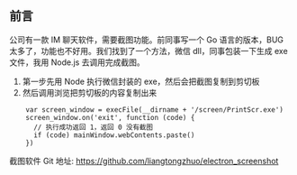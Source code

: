 ## 前言
公司有一款 IM 聊天软件，需要截图功能。前同事写一个 Go 语言的版本，BUG 太多了，功能也不好用。我们找到了一个方法，微信 dll，同事包装一下生成 exe 文件，我用 Node.js 去调用完成截图。

1. 第一步先用 Node 执行微信封装的 exe，然后会把截图复制到剪切板
2. 然后调用浏览把剪切板的内容复制出来
```
    var screen_window = execFile(__dirname + '/screen/PrintScr.exe')
    screen_window.on('exit', function (code) {
      // 执行成功返回 1，返回 0 没有截图
      if (code) mainWindow.webContents.paste()
    })
```

截图软件 Git 地址: https://github.com/liangtongzhuo/electron_screenshot
